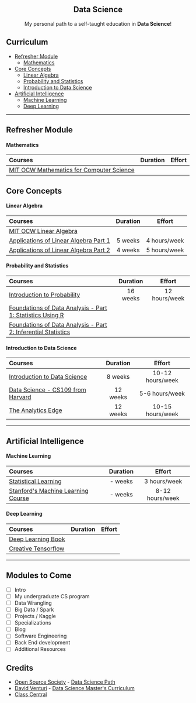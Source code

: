 <h2 align="center">Data Science</h2>
<p align="center">
  My personal path to a self-taught education in <strong>Data Science</strong>!
</p>

[comment]: # ( TODO [romeira]: a pyramid chart to represent the path {19/02/17 22:50} )
[comment]: # ( TODO [romeira]: include books {19/02/17 22:50} )

[comment]: # ( ## Intro )
[comment]: # ( TODO [romeira]: intro {20/02/17 16:53} )

## Curriculum

- [Refresher Module](#refresher-module)
  - [Mathematics](#mathematics)
- [Core Concepts](#core-concepts)
  - [Linear Algebra](#linear-algebra)
  - [Probability and Statistics](#probability-and-statistics)
  - [Introduction to Data Science](#introduction-to-data-science)
- [Artificial Intelligence](#artificial-intelligence)
  - [Machine Learning](#machine-learning)
  - [Deep Learning](#deep-learning)

[comment]: # ( ## Computer Science )
[comment]: # ( TODO [romeira]: topic about my graduation in CS {19/02/17 22:52} )
[comment]: # ( TODO [romeira]: python & other prerequisites already acquired {20/02/17 17:18} )

---

[comment]: # ( TODO [romeira]: create extra modules $ eg. not related or fundamental but userful: git, docker, creative deep learning... {19/02/17 22:53} )

[comment]: # ( TODO [romeira]: some subjects here like calculus, linear algebra and statistics were taught at university, but they need refresher {20/02/17 17:22} )

## Refresher Module
#### Mathematics 
Courses | Duration | Effort
:-- | :--: | :--:
[MIT OCW Mathematics for Computer Science](https://ocw.mit.edu/courses/electrical-engineering-and-computer-science/6-042j-mathematics-for-computer-science-spring-2015/)||

[comment]: # ( TODO [romeira]: calculus: single and multi variable {20/02/17 18:14} )

## Core Concepts
#### Linear Algebra
Courses | Duration | Effort
:-- | :--: | :--:
[MIT OCW Linear Algebra](https://ocw.mit.edu/courses/mathematics/18-06sc-linear-algebra-fall-2011/)||
[Applications of Linear Algebra Part 1](https://www.edx.org/course/applications-linear-algebra-part-1-davidsonx-d003x-1)| 5 weeks | 4 hours/week
[Applications of Linear Algebra Part 2](https://www.edx.org/course/applications-linear-algebra-part-2-davidsonx-d003x-2)| 4 weeks | 5 hours/week

#### Probability and Statistics
Courses | Duration | Effort
:-- | :--: | :--:
[Introduction to Probability](https://www.edx.org/course/introduction-probability-science-mitx-6-041x-1#.U3yb762SzIo)| 16 weeks | 12 hours/week
[Foundations of Data Analysis - Part 1: Statistics Using R](https://courses.edx.org/courses/course-v1:UTAustinX+UT.7.11x+3T2016)||
[Foundations of Data Analysis - Part 2: Inferential Statistics](https://courses.edx.org/courses/course-v1:UTAustinX+UT.7.21x+3T2016)||

#### Introduction to Data Science
Courses | Duration | Effort
:-- | :--: | :--:
[Introduction to Data Science](https://www.coursera.org/course/datasci)| 8 weeks | 10-12 hours/week
[Data Science - CS109 from Harvard](http://cs109.github.io/2015/)| 12 weeks | 5-6 hours/week
[The Analytics Edge](https://www.edx.org/course/analytics-edge-mitx-15-071x-2)| 12 weeks | 10-15 hours/week

[comment]: # ( TODO [romeira]: do a better research about intros to DS {20/02/17 18:58} )

---

## Artificial Intelligence
#### Machine Learning
Courses | Duration | Effort
:-- | :--: | :--:
[Statistical Learning](https://lagunita.stanford.edu/courses/HumanitiesSciences/StatLearning/Winter2016/about)| - weeks | 3 hours/week
[Stanford's Machine Learning Course](https://www.coursera.org/learn/machine-learning)| - weeks | 8-12 hours/week

#### Deep Learning
Courses | Duration | Effort
:-- | :--: | :--:
[Deep Learning Book](www.deeplearningbook.org)||
[Creative Tensorflow](https://www.kadenze.com/courses/creative-applications-of-deep-learning-with-tensorflow-iv)||

---

## Modules to Come
- [ ] Intro
- [ ] My undergraduate CS program
- [ ] Data Wrangling
- [ ] Big Data / Spark
- [ ] Projects / Kaggle
- [ ] Specializations
- [ ] Blog
- [ ] Software Engineering
- [ ] Back End development
- [ ] Additional Resources

[comment]: # ( TODO [romeira]: move this to a webpage at pauloromeira.com {20/02/17 18:41} )

## Credits
- [Open Source Society](https://github.com/open-source-society) - [Data Science Path](https://github.com/open-source-society/data-science)
- [David Venturi](http://davidventuri.com/) - [Data Science Master's Curriculum](https://medium.com/@davidventuri/i-dropped-out-of-school-to-create-my-own-data-science-master-s-here-s-my-curriculum-1b400dcee412)
- [Class Central](https://www.class-central.com)

[comment]: # ( TODO [romeira]: list other references {19/02/17 22:55} )

[comment]: # ( TODO [romeira]: organize other topics: {20/02/17 22:48} )
[comment]: # ( data analysis - numpy, pandas )
[comment]: # ( data visualization - seaborn, matplotlib... )
[comment]: # ( data cleaning - pandas )
[comment]: # ( data science topics - Clustering, Natural Language Processing,
Naive Bayes For Sentiment Analysis, K-Nearest Neighbors )
[comment]: # ( apis and web scraping - data sources )
[comment]: # ( big data tools - spark, map-reduce )
[comment]: # ( databases and sql )
[comment]: # ( the command line )
